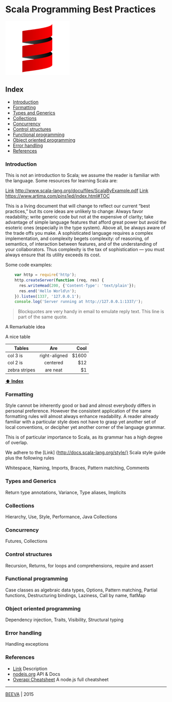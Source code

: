 # Scala Programming Best Practices

![Scala Logo](static/scala-logo.png "Scala")

## Index

* [Introduction](#introduction)
* [Formatting](#formatting)
* [Types and Generics](#types-and-generics)
* [Collections](#collections)
* [Concurrency](#concurrency)
* [Control structures](#control-structures)
* [Functional programming](#functional-programming)
* [Object oriented programming](#object-oriented-programming)
* [Error handling](#error-handling)
* [References](#references)

### Introduction

This is not an introduction to Scala; we assume the reader is familiar with the language. Some resources for learning Scala are:

[Link](http://www.scala-lang.org/docu/files/ScalaByExample.pdf) http://www.scala-lang.org/docu/files/ScalaByExample.pdf
[Link](https://www.artima.com/pins1ed/index.html#TOC) https://www.artima.com/pins1ed/index.html#TOC

This is a living document that will change to reflect our current “best practices,” but its core ideas are unlikely to change: Always favor readability; write generic code but not at the expensive of clarity; take advantage of simple language features that afford great power but avoid the esoteric ones (especially in the type system). Above all, be always aware of the trade offs you make. A sophisticated language requires a complex implementation, and complexity begets complexity: of reasoning, of semantics, of interaction between features, and of the understanding of your collaborators. Thus complexity is the tax of sophistication — you must always ensure that its utility exceeds its cost.

Some code examples:
````javascript
    var http = require('http');
    http.createServer(function (req, res) {
      res.writeHead(200, {'Content-Type': 'text/plain'});
      res.end('Hello World\n');
    }).listen(1337, '127.0.0.1');
    console.log('Server running at http://127.0.0.1:1337/');
````

> Blockquotes are very handy in email to emulate reply text.
> This line is part of the same quote.

A Remarkable idea

A nice table

| Tables        | Are           | Cool  |
| ------------- |:-------------:| -----:|
| col 3 is      | right-aligned | $1600 |
| col 2 is      | centered      |   $12 |
| zebra stripes | are neat      |    $1 |

**[⬆ Index](#index)**

### Formatting

Style cannot be inherently good or bad and almost everybody differs in personal preference. However the consistent application of the same formatting rules will almost always enhance readability. A reader already familiar with a particular style does not have to grasp yet another set of local conventions, or decipher yet another corner of the language grammar.

This is of particular importance to Scala, as its grammar has a high degree of overlap.

We adhere to the [Link] {http://docs.scala-lang.org/style/} Scala style guide plus the following rules

Whitespace, Naming, Imports, Braces, Pattern matching, Comments

### Types and Generics
Return type annotations, Variance, Type aliases, Implicits

### Collections
Hierarchy, Use, Style, Performance, Java Collections

### Concurrency
Futures, Collections

### Control structures
Recursion, Returns, for loops and comprehensions, require and assert

### Functional programming
Case classes as algebraic data types, Options, Pattern matching, Partial functions, Destructuring bindings, Laziness, Call by name, flatMap

### Object oriented programming
Dependency injection, Traits, Visibility, Structural typing

### Error handling
Handling exceptions

### References

* [Link](http://www.url.to) Description
* [nodejs.org](http://www.nodejs.org) API & Docs
* [Overapi Cheatsheet](http://overapi.com/nodejs/) A node.js full cheatsheet

___

[BEEVA](http://www.beeva.com) | 2015
